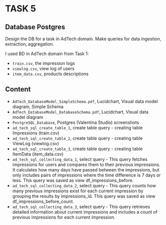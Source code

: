 # TASK 5
## Database Postgres 

Design the DB for a task in AdTech domain. Make queries for data ingestion, extraction, aggregation.

I used BD in AdTech domain from Task 1:
* `train.csv`, the impression logs     
* `viewlog.csv`, view log of users    
* `item_data.csv`, products descriptions

## Content
* `AdTech_DatabaseModel_SimpleSchema.pdf`, Lucidchart, Visual data model diagram, Simple Schema 
* `AdTech_DatabaseModel_DatabaseSchema.pdf`, Lucidchart, Visual data model diagram
* `PostgreSQL_Database`, Postgres (Valentina Studio) screenshots
* `ad_tech_sql_create_table_1`, create table query - creating table Impressions (train.csv)
* `ad_tech_sql_create_table_2`, create table query - creating table ViewLog (viewlog.csv)
* `ad_tech_sql_create_table_3`, create table query - creating table ItemData (item_data.csv)
* `ad_tech_sql_collecting_data_1`, select query - 
This query fetches impressions for users and compares them to their previous impressions. It calculates how many days have passed between the impressions, but only includes pairs of impressions where the time difference is 7 days or less.
This query was saved as view df_impressions_before.
* `ad_tech_sql_collecting_data_2`, select query -
This query counts how many previous impressions exist for each current impression by grouping the results by impressions_id.
This query was saved as view df_impressions_before_count.
* `ad_tech_sql_collecting_data_3`, select query -
This query retrieves detailed information about current impressions and includes a count of previous impressions for each current impression.